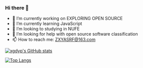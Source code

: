 ### Hi there 👋

<!--
**xgdyp/xgdyp** is a ✨ _special_ ✨ repository because its `README.md` (this file) appears on your GitHub profile.

Here are some ideas to get you started:

- 🔭 I’m currently working on ...
- 🌱 I’m currently learning ...
- 👯 I’m looking to collaborate on ...
- 🤔 I’m looking for help with ...
- 💬 Ask me about ...
- 📫 How to reach me: ...
- 😄 Pronouns: ...
- ⚡ Fun fact: ...
-->
- 🔭 I’m currently working on EXPLORING OPEN SOURCE
- 🌱 I’m currently learning JavaScript
- 👯 I’m looking to studying in NUFE
- 🤔 I’m looking for help with open source software classification
- 📫 How to reach me: ZXYASRF@163.com



[![xgdyp's GitHub stats](https://github-readme-stats.vercel.app/api?username=xgdyp&theme=dracula)](https://github.com/anuraghazra/github-readme-stats)

[![Top Langs](https://github-readme-stats.vercel.app/api/top-langs/?username=xgdyp&layout=compact)](https://github.com/anuraghazra/github-readme-stats)
